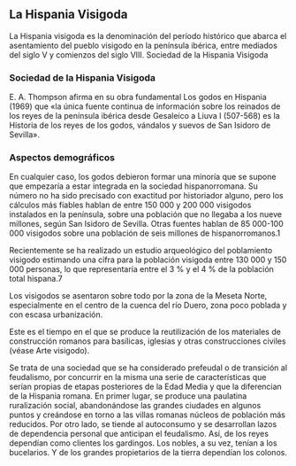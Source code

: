 ## La Hispania Visigoda
La Hispania visigoda es la denominación del período histórico que abarca el
asentamiento del pueblo visigodo en la península ibérica, entre mediados del siglo V
y comienzos del siglo VIII.
Sociedad de la Hispania Visigoda

### Sociedad de la Hispania Visigoda
E. A. Thompson afirma en su obra fundamental Los godos en Hispania (1969) que «la única fuente continua de información sobre los reinados de los reyes de la península ibérica desde Gesaleico a Liuva I (507-568) es la Historia de los reyes de los godos, vándalos y suevos de San Isidoro de Sevilla».

### Aspectos demográficos
En cualquier caso, los godos debieron formar una minoría que se supone que empezaría a estar integrada en la sociedad hispanorromana. Su número no ha sido precisado con exactitud por historiador alguno, pero los cálculos más fiables hablan de entre 150 000 y 200 000 visigodos instalados en la península, sobre una población que no llegaba a los nueve millones, según San Isidoro de Sevilla. Otras fuentes hablan de 85 000-100 000 visigodos sobre una población de seis millones de hispanorromanos.1​

Recientemente se ha realizado un estudio arqueológico del poblamiento visigodo estimando una cifra para la población visigoda entre 130 000 y 150 000 personas, lo que representaría entre el 3 % y el 4 % de la población total hispana.7​

Los visigodos se asentaron sobre todo por la zona de la Meseta Norte, especialmente en el centro de la cuenca del río Duero, zona poco poblada y con escasa urbanización.

Este es el tiempo en el que se produce la reutilización de los materiales de construcción romanos para basílicas, iglesias y otras construcciones civiles (véase Arte visigodo).

Se trata de una sociedad que se ha considerado prefeudal o de transición al feudalismo, por concurrir en la misma una serie de características que serían propias de etapas posteriores de la Edad Media y que la diferencian de la Hispania romana. En primer lugar, se produce una paulatina ruralización social, abandonándose las grandes ciudades en algunos puntos y creándose en torno a las villas romanas núcleos de población más reducidos. Por otro lado, se tiende al autoconsumo y se desarrollan lazos de dependencia personal que anticipan el feudalismo. Así, de los reyes dependían como clientes los gardingos. Los nobles, a su vez, tenían a los bucelarios. Y de los grandes propietarios de la tierra dependían los colonos.
